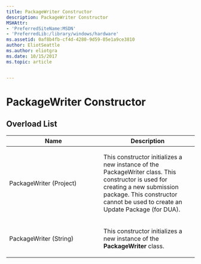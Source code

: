 ```yaml
---
title: PackageWriter Constructor
description: PackageWriter Constructor
MSHAttr:
- 'PreferredSiteName:MSDN'
- 'PreferredLib:/library/windows/hardware'
ms.assetid: 0af8b4fb-cf4d-4280-9d59-05e1a9ce3810
author: EliotSeattle
ms.author: eliotgra
ms.date: 10/15/2017
ms.topic: article


---
```


# PackageWriter Constructor


## <span id="Overload_List"></span><span id="overload_list"></span><span id="OVERLOAD_LIST"></span>Overload List


<table>
<colgroup>
<col width="50%" />
<col width="50%" />
</colgroup>
<thead>
<tr class="header">
<th>Name</th>
<th>Description</th>
</tr>
</thead>
<tbody>
<tr class="odd">
<td><p>PackageWriter (Project)</p></td>
<td><p>This constructor initializes a new instance of the PackageWriter class. This constructor is used for creating a new submission package. This constructor cannot be used to create an Update Package (for DUA).</p></td>
</tr>
<tr class="even">
<td><p>PackageWriter (String)</p></td>
<td><p>This constructor initializes a new instance of the <strong>PackageWriter</strong> class.</p></td>
</tr>
</tbody>
</table>

 

 

 







